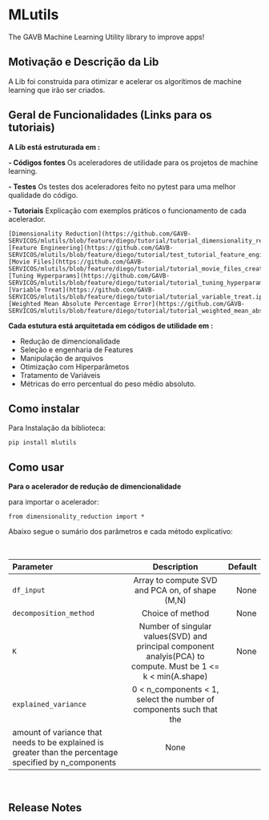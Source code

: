 # **MLutils**
The GAVB Machine Learning Utility library to improve apps!


## **Motivação e Descrição da Lib**

A Lib foi construida para otimizar e acelerar os algorítimos de machine learning que irão ser criados.


## **Geral de Funcionalidades (Links para os tutoriais)**

**A Lib está estruturada em :**

**- Códigos fontes**
    Os aceleradores de utilidade para os projetos de machine learning.

**- Testes**
    Os testes dos aceleradores feito no pytest para uma melhor qualidade do código.

**- Tutoriais**
    Explicação com exemplos práticos o funcionamento de cada acelerador.

    [Dimensionality Reduction](https://github.com/GAVB-SERVICOS/mlutils/blob/feature/diego/tutorial/tutorial_dimensionality_reduction.ipynb)
    [Feature Engineering](https://github.com/GAVB-SERVICOS/mlutils/blob/feature/diego/tutorial/test_tutorial_feature_engineering_regression_hyperparams_tuning.ipynb)
    [Movie Files](https://github.com/GAVB-SERVICOS/mlutils/blob/feature/diego/tutorial/tutorial_movie_files_create_dir.ipynb)
    [Tuning Hyperparams](https://github.com/GAVB-SERVICOS/mlutils/blob/feature/diego/tutorial/tutorial_tuning_hyperparams.ipynb)
    [Variable Treat](https://github.com/GAVB-SERVICOS/mlutils/blob/feature/diego/tutorial/tutorial_variable_treat.ipynb)
    [Weighted Mean Absolute Percentage Error](https://github.com/GAVB-SERVICOS/mlutils/blob/feature/diego/tutorial/tutorial_weighted_mean_absolute_percentage_error.ipynb)


**Cada estutura está arquitetada em códigos de utilidade em :**
 
 - Redução de dimencionalidade
 - Seleção e engenharia de Features
 - Manipulação de arquivos
 - Otimização com Hiperparâmetos
 - Tratamento de Variáveis
 - Métricas do erro percentual do peso médio absoluto.


## **Como instalar**

Para Instalação da biblioteca:
```
pip install mlutils
```

## **Como usar**

**Para o acelerador de redução de dimencionalidade**

para importar o acelerador:

```
from dimensionality_reduction import *

```
Abaixo segue o sumário dos parâmetros e cada método explicativo:

<br>

|   Parameter   |  Description  |    Default    |
| :---         |     :---:      |          ---: |
| `df_input`   | Array to compute SVD and PCA on, of shape (M,N)  | None  |
| `decomposition_method` | Choice of method | None |
| `K` | Number of singular values(SVD) and principal component analyis(PCA) to compute. Must be 1 <= k < min(A.shape) | None | 
| `explained_variance` | 0 < n_components < 1, select the number of components such that the 
        amount of variance that needs to be explained is greater than the percentage specified by n_components | None | 


<br>


## **Release Notes**



